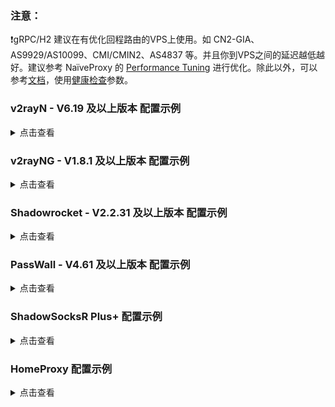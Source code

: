### 注意：

:exclamation:gRPC/H2 建议在有优化回程路由的VPS上使用。如 CN2-GIA、AS9929/AS10099、CMI/CMIN2、AS4837 等。并且你到VPS之间的延迟越低越好。建议参考 NaïveProxy 的 [Performance Tuning](https://github.com/klzgrad/naiveproxy/wiki/Performance-Tuning) 进行优化。除此以外，可以参考[文档](https://xtls.github.io/Xray-docs-next/config/transports/h2.html#httpobject)，使用[健康检查](https://github.com/chika0801/Xray-examples/blob/main/VLESS-HTTP2-REALITY/config_client.json#L56-L57)参数。

### v2rayN - V6.19 及以上版本 配置示例

<details><summary>点击查看</summary><br>

| 名称 | 值 |
| :--- | :--- |
| 地址 | 服务端的 IP |
| 端口 | 443 |
| 用户ID | chika |
| 流控 | 留空 |
| 加密方式 | none |
| 传输协议 | h2 |
| 伪装类型 | none |
| 伪装域名 | 留空 |
| 路径 | 留空 |
| 传输层安全 | reality |
| SNI | `www.lovelive-anime.jp` |
| Fingerprint | chrome |
| PublicKey | Z84J2IelR9ch3k8VtlVhhs5ycBUlXA7wHBWcBrjqnAw |
| ShortId | 6ba85179e30d4fc2 |
| SpiderX | 留空 |

</details>

### v2rayNG - V1.8.1 及以上版本 配置示例

<details><summary>点击查看</summary><br>

| 名称 | 值 |
| :--- | :--- |
| 地址 | 服务端的 IP |
| 端口 | 443 |
| 用户ID | chika |
| 流控 | 留空 |
| 加密方式 | none |
| 传输协议 | h2 |
| 伪装类型 | --- |
| 伪装域名 | 留空 |
| path | 留空 |
| 传输层安全 | reality |
| SNI | `www.lovelive-anime.jp` |
| Fingerprint | chrome |
| PublicKey | Z84J2IelR9ch3k8VtlVhhs5ycBUlXA7wHBWcBrjqnAw |
| ShortID | 6ba85179e30d4fc2 |
| SpiderX | 留空 |

</details>

### Shadowrocket - V2.2.31 及以上版本 配置示例

<details><summary>点击查看</summary><br>

| 名称 | 值 |
| :--- | :--- |
| 类型 | VLESS |
| 地址 | 服务端的 IP |
| 端口 | 443 |
| UUID | chika |
| TLS | 选上 |
| XTLS | none |
| 允许不安全 | 不选 |
| SNI | `www.lovelive-anime.jp` |
| ALPN | 留空 |
| 公钥 | Z84J2IelR9ch3k8VtlVhhs5ycBUlXA7wHBWcBrjqnAw |
| 短 ID | 6ba85179e30d4fc2 |
| 传输方式 |  |
| 名称 | h2 |
| Host | `www.example.com` |
| 路径 | / |
| 多路复用 | 不选 |
| TCP 快速打开 | 不选 |
| UDP 转发 | 选上 |
| 代理通过 | 不选 |

</details>

### PassWall - V4.61 及以上版本 配置示例

<details><summary>点击查看</summary><br>

| 名称 | 值 |
| :--- | :--- |
| 类型 | Xray |
| 传输协议 | VLESS |
| 地址（支持域名） | 服务端的 IP |
| 端口 | 443 |
| 加密方式 | none |
| ID | chika |
| TLS | 勾上 |
| flow | 停用 |
| REALITY | 勾上 |
| 域名 | `www.lovelive-anime.jp` |
| 公钥 | Z84J2IelR9ch3k8VtlVhhs5ycBUlXA7wHBWcBrjqnAw |
| Short Id | 6ba85179e30d4fc2 |
| Spider X | 留空 |
| 指纹伪造 | chrome |
| 传输协议 | HTTP/2 |
| HTTP/2 主机名 | 留空 |
| HTTP/2 路径 | 留空 |
| 健康检查 | 不勾 |
| MUX | 不勾 |

</details>

### ShadowSocksR Plus+ 配置示例

<details><summary>点击查看</summary><br>

| 名称 | 值 |
| :--- | :--- |
| 服务器节点类型 | V2Ray/Xray |
| V2Ray/XRay 协议 | VLESS |
| 服务器地址 | 服务端的 IP |
| 端口 | 443 |
| Vmess/VLESS ID (UUID) | chika |
| VLESS 加密 | none |
| 传输协议 | HTTP/2 |
| HTTP/2 主机名 | 留空 |
| HTTP/2 路径 | 留空 |
| H2/gRPC 健康检查 | 不勾 |
| TLS | 不勾 |
| REALITY | 勾上 |
| Public key | Z84J2IelR9ch3k8VtlVhhs5ycBUlXA7wHBWcBrjqnAw |
| Short ID | 6ba85179e30d4fc2 |
| spiderX | 留空 |
| 指纹伪造 | chrome |
| TLS 主机名 | `www.lovelive-anime.jp` |
| Mux | 不勾 |
| 启用自动切换 | 不勾 |
| 本地端口 | 1234 |

</details>

### HomeProxy 配置示例

<details><summary>点击查看</summary><br>

| 名称 | 值 |
| :--- | :--- |
| 类型 | VLESS |
| 地址 | 服务端的 IP |
| 端口 | 443 |
| UUID | chika |
| 流控 | 无 |
| 传输层 | HTTP |
| 主机 | `www.example.com` |
| 路径 | 留空 |
| 方式 | 未指定 |
| 空闲超时 | 留空 |
| Ping 超时 | 留空 |
| 数据包编码 | Xudp (Xray-core) |
| 多路复用 | 不勾 |
| TLS | 勾上 |
| TLS SNI | `www.lovelive-anime.jp` |
| TLS ALPN | 留空 |
| 允许不安全连接 | 不勾 |
| 最低 TLS 版本 | 默认 |
| 最大 TLS 版本 | 默认 |
| 密码套件 | -- 请选择 -- |
| 追加自签名证书 | 不勾 |
| uTLS 指纹 | Chrome |
| REALITY | 勾上 |
| REALITY 公钥 | Z84J2IelR9ch3k8VtlVhhs5ycBUlXA7wHBWcBrjqnAw |
| REALITY 标识符 | 6ba85179e30d4fc2 |
| TCP 快速打开 | 不勾 |
| 多路径 TCP（MPTCP） | 不勾 |
| UDP 分片 | 不勾 |

</details>
